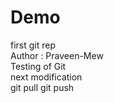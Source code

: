 # Demo
first git rep
<br>
Author : Praveen-Mew
<br>
Testing of Git
<br>
next modification
<br>
git pull
git push
